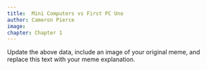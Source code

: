 ```yaml
---
title:  Mini Computers vs First PC Uno
author: Cameron Pierce
image: 
chapter: Chapter 1
---
```

Update the above data, include an image of your original meme, and replace this text with your meme explanation.
